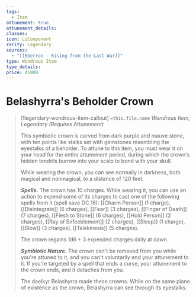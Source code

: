 ```yaml
---
tags:
  - Item
attunement: true
attunement_details:
classes:
icon: LiComponent
rarity: Legendary
sources:
  - "[[Eberron - Rising from the Last War]]"
type: Wondrous Item
type_details:
price: 45900
---
```


# Belashyrra's Beholder Crown

>[!legendary-wondrous-item-callout] `=this.file.name`
>*Wondrous Item, Legendary (Requires Attunement)*
>
>This symbiotic crown is carved from dark purple and mauve stone, with ten points like stalks set with gemstones resembling the eyestalks of a beholder. To attune to this item, you must wear it on your head for the entire attunement period, during which the crown's hidden tendrils burrow into your scalp to bond with your skull.
>
>While wearing the crown, you can see normally in darkness, both magical and nonmagical, to a distance of 120 feet.
>
>***Spells.*** The crown has 10 charges. While wearing it, you can use an action to expend some of its charges to cast one of the following spells from it (spell save DC 16): [[Charm Person]] (1 charge), [[Disintegrate]] (6 charges), [[Fear]] (3 charges), [[Finger of Death]] (7 charges), [[Flesh to Stone]] (6 charges), [[Hold Person]] (2 charges), [[Ray of Enfeeblement]] (2 charges), [[Sleep]] (1 charge), [[Slow]] (3 charges), [[Telekinesis]] (5 charges).
>
>The crown regains 1d6 + 3 expended charges daily at dawn.
>
>***Symbiotic Nature.*** The crown can't be removed from you while you're attuned to it, and you can't voluntarily end your attunement to it. If you're targeted by a spell that ends a curse, your attunement to the crown ends, and it detaches from you.
>
>The daelkyr Belashyrra made these crowns. While on the same plane of existence as the crown, Belashyrra can see through its eyestalks.
>
>
